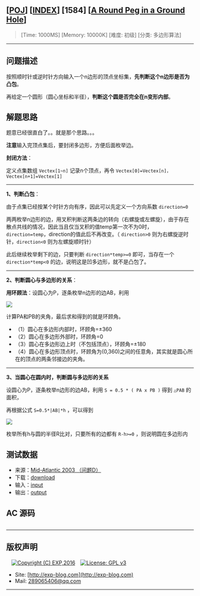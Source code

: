 ## [[POJ](http://poj.org/)] [[INDEX](https://github.com/lyy289065406/POJ-Solving-Reports)] [1584] [[A Round Peg in a Ground Hole](http://poj.org/problem?id=1584)]

> [Time: 1000MS] [Memory: 10000K] [难度: 初级] [分类: 多边形算法]

------

## 问题描述

按照顺时针或逆时针方向输入一个n边形的顶点坐标集，**先判断这个n边形是否为凸包**。

再给定一个圆形（圆心坐标和半径），**判断这个圆是否完全在n变形内部**。


## 解题思路

题意已经很直白了。。就是那个思路。。。

**注意**输入完顶点集后，要封闭多边形，方便后面枚举边。

**封闭方法**：

定义点集数组 `Vectex[1~n]` 记录n个顶点，再令 `Vectex[0]=Vectex[n]，Vectex[n+1]=Vectex[1]`


------

**1、判断凸包**：

由于点集已经按某个时针方向有序，因此可以先定义一个方向系数 `direction=0`

两两枚举n边形的边，用叉积判断这两条边的转向（右螺旋或左螺旋），由于存在散点共线的情况，因此当且仅当叉积的值temp第一次不为0时，`direction=temp`，direction的值此后不再改变。（ `direction>0` 则为右螺旋逆时针，`direction<0` 则为左螺旋顺时针）

此后继续枚举剩下的边，只要判断 `direction*temp>=0` 即可，当存在一个 `direction*temp<0` 的边，说明这是凹多边形，就不是凸包了。

------

**2、判断圆心与多边形的关系**：

**用环顾法**：设圆心为P，逐条枚举n边形的边AB，利用 

![](/img/01.png)

   计算PA和PB的夹角，最后求和得到的就是环顾角。

- （1）圆心在多边形内部时，环顾角=±360
- （2）圆心在多边形外部时，环顾角=0
- （3）圆心在多边形边上时（不包括顶点），环顾角=±180
- （4）圆心在多边形顶点时，环顾角为(0,360)之间的任意角，其实就是圆心所在的顶点的两条邻接边的夹角。

------

**3、当圆心在圆内时，判断圆与多边形的关系**

设圆心为P，逐条枚举n边形的边AB，利用 `S = 0.5 * ( PA x PB )` 得到 `△PAB` 的面积，

再根据公式 `S=0.5*|AB|*h` ，可以得到

![](/img/02.png)

枚举所有h与圆的半径R比对，只要所有的边都有 `R-h>=0` ，则说明圆在多边形内


## 测试数据

- 来源：[Mid-Atlantic 2003 （问题D）](http://midatl.fireduck.com/archive/2003/problems/)
- 下载：[download](/testdata.zip)
- 输入：[input](/testdata/input.dat)
- 输出：[output](/testdata/output.dat)


## AC 源码


```c

```

------

## 版权声明

　[![Copyright (C) EXP,2016](https://img.shields.io/badge/Copyright%20(C)-EXP%202016-blue.svg)](http://exp-blog.com)　[![License: GPL v3](https://img.shields.io/badge/License-GPL%20v3-blue.svg)](https://www.gnu.org/licenses/gpl-3.0)
  

- Site: [http://exp-blog.com](http://exp-blog.com) 
- Mail: <a href="mailto:289065406@qq.com?subject=[EXP's Github]%20Your%20Question%20（请写下您的疑问）&amp;body=What%20can%20I%20help%20you?%20（需要我提供什么帮助吗？）">289065406@qq.com</a>


------
